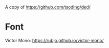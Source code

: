 A copy of https://github.com/tsoding/ded/

# Font

Victor Mono: https://rubjo.github.io/victor-mono/